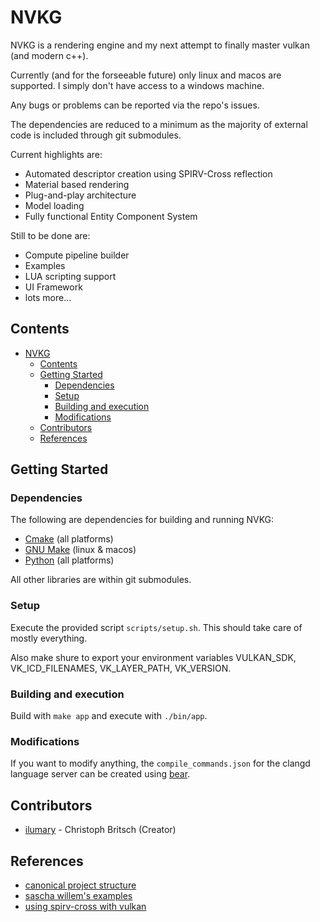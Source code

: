 # NVKG

NVKG is a rendering engine and my next attempt to finally master vulkan (and modern c++). 

Currently (and for the forseeable future) only linux and macos are supported. I simply don't have access to a windows machine.

Any bugs or problems can be reported via the repo's issues.

The dependencies are reduced to a minimum as the majority of external code is included through git submodules.

Current highlights are:
  - Automated descriptor creation using SPIRV-Cross reflection
  - Material based rendering
  - Plug-and-play architecture
  - Model loading
  - Fully functional Entity Component System

Still to be done are:
  - Compute pipeline builder
  - Examples
  - LUA scripting support
  - UI Framework
  - lots more...

## Contents

- [NVKG](#nvkg)
  - [Contents](#contents)
  - [Getting Started](#getting-started)
    - [Dependencies](#dependencies)
    - [Setup](#setup)
    - [Building and execution](#building-and-execution)
    - [Modifications](#modifications)
  - [Contributors](#contributors)
  - [References](#references)

## Getting Started

### Dependencies

The following are dependencies for building and running NVKG:

- [Cmake](https://cmake.org/) (all platforms)
- [GNU Make](https://www.gnu.org/software/make/) (linux & macos)
- [Python](https://www.python.org/) (all platforms)

All other libraries are within git submodules.

### Setup

Execute the provided script ```scripts/setup.sh```. This should take care of mostly everything.

Also make shure to export your environment variables VULKAN_SDK, VK_ICD_FILENAMES, VK_LAYER_PATH, VK_VERSION.

### Building and execution

Build with ```make app``` and execute with ```./bin/app```.

### Modifications

If you want to modify anything, the ```compile_commands.json``` for the clangd language server can be created using [bear](https://github.com/rizsotto/Bear).

## Contributors

- [ilumary](https://github.com/ilumary) - Christoph Britsch (Creator)

## References

- [canonical project structure](https://www.open-std.org/jtc1/sc22/wg21/docs/papers/2018/p1204r0.html)
- [sascha willem's examples](https://github.com/SaschaWillems/Vulkan)
- [using spirv-cross with vulkan](https://www.khronos.org/assets/uploads/developers/library/2016-vulkan-devday-uk/4-Using-spir-v-with-spirv-cross.pdf)
